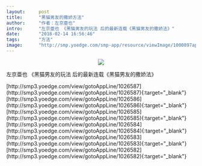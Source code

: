 ```yaml
---
layout:     post
title:      "黑猫男友的撒娇方法"
author:     "作者：左京亜也"
intro:      "左京亜也 《黑猫男友的玩法 后的最新连载《黑猫男友的撒娇法》"
date:       "2018-02-14 16:56:46"
tags:       "方法"
image:      "http://smp.yoedge.com/smp-app/resource/viewImage/1000897appline.png"
---
```

<div style="text-align: center">
<p><img src="http://smp.yoedge.com/smp-app/resource/viewImage/1000897appline.png"/></p>
</div>
<p class="post-meta">
<span>左京亜也 《黑猫男友的玩法 后的最新连载《黑猫男友的撒娇法》</span>
</p>
[http://smp3.yoedge.com/view/gotoAppLine/1026587](http://smp3.yoedge.com/view/gotoAppLine/1026587){:target="_blank"}
[http://smp3.yoedge.com/view/gotoAppLine/1026586](http://smp3.yoedge.com/view/gotoAppLine/1026586){:target="_blank"}
[http://smp3.yoedge.com/view/gotoAppLine/1026585](http://smp3.yoedge.com/view/gotoAppLine/1026585){:target="_blank"}
[http://smp3.yoedge.com/view/gotoAppLine/1026584](http://smp3.yoedge.com/view/gotoAppLine/1026584){:target="_blank"}
[http://smp3.yoedge.com/view/gotoAppLine/1026583](http://smp3.yoedge.com/view/gotoAppLine/1026583){:target="_blank"}
[http://smp3.yoedge.com/view/gotoAppLine/1026582](http://smp3.yoedge.com/view/gotoAppLine/1026582){:target="_blank"}


